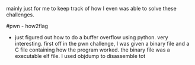mainly just for me to keep track of how I even was able to solve these challenges. 

#pwn - how2flag
- just figured out how to do a buffer overflow using python. very interesting. first off in the pwn challenge, I was given a binary file and a C file containing how the program worked. the binary file was a executable elf file. I used objdump to disassemble tot
